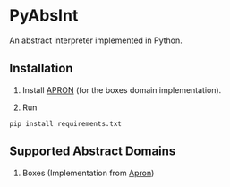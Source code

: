# PyAbsInt

An abstract interpreter implemented in Python.

## Installation

1. Install [APRON](https://github.com/antoinemine/apron) (for the boxes domain implementation).

2. Run
```
pip install requirements.txt
```

## Supported Abstract Domains

1. Boxes (Implementation from [Apron](https://github.com/caterinaurban/apronpy))


